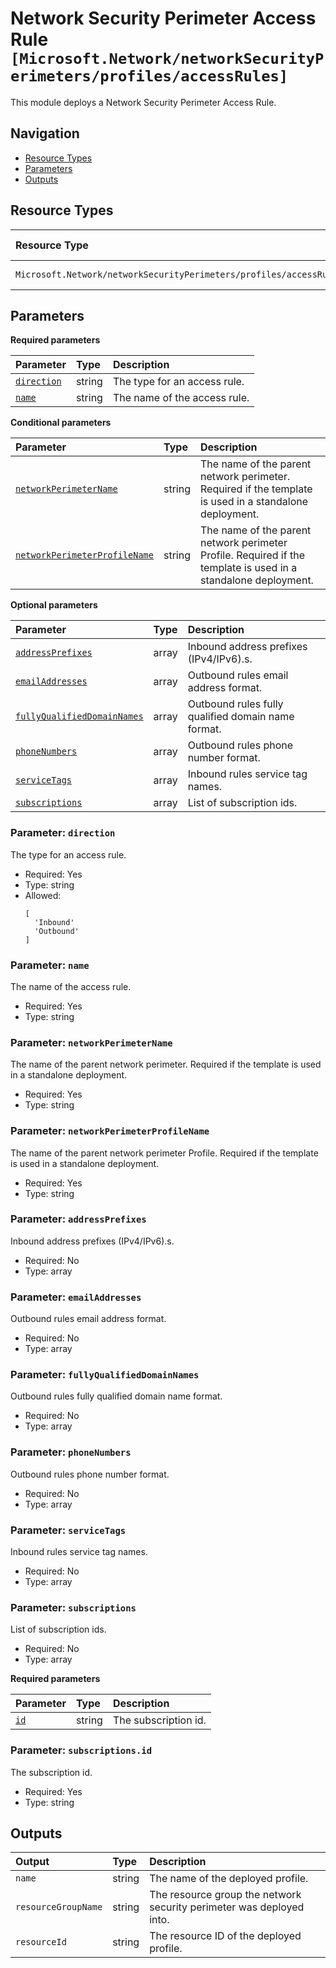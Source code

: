 # Network Security Perimeter Access Rule `[Microsoft.Network/networkSecurityPerimeters/profiles/accessRules]`

This module deploys a Network Security Perimeter Access Rule.

## Navigation

- [Resource Types](#Resource-Types)
- [Parameters](#Parameters)
- [Outputs](#Outputs)

## Resource Types

| Resource Type | API Version |
| :-- | :-- |
| `Microsoft.Network/networkSecurityPerimeters/profiles/accessRules` | [2024-07-01](https://learn.microsoft.com/en-us/azure/templates/Microsoft.Network/2024-07-01/networkSecurityPerimeters/profiles/accessRules) |

## Parameters

**Required parameters**

| Parameter | Type | Description |
| :-- | :-- | :-- |
| [`direction`](#parameter-direction) | string | The type for an access rule. |
| [`name`](#parameter-name) | string | The name of the access rule. |

**Conditional parameters**

| Parameter | Type | Description |
| :-- | :-- | :-- |
| [`networkPerimeterName`](#parameter-networkperimetername) | string | The name of the parent network perimeter. Required if the template is used in a standalone deployment. |
| [`networkPerimeterProfileName`](#parameter-networkperimeterprofilename) | string | The name of the parent network perimeter Profile. Required if the template is used in a standalone deployment. |

**Optional parameters**

| Parameter | Type | Description |
| :-- | :-- | :-- |
| [`addressPrefixes`](#parameter-addressprefixes) | array | Inbound address prefixes (IPv4/IPv6).s. |
| [`emailAddresses`](#parameter-emailaddresses) | array | Outbound rules email address format. |
| [`fullyQualifiedDomainNames`](#parameter-fullyqualifieddomainnames) | array | Outbound rules fully qualified domain name format. |
| [`phoneNumbers`](#parameter-phonenumbers) | array | Outbound rules phone number format. |
| [`serviceTags`](#parameter-servicetags) | array | Inbound rules service tag names. |
| [`subscriptions`](#parameter-subscriptions) | array | List of subscription ids. |

### Parameter: `direction`

The type for an access rule.

- Required: Yes
- Type: string
- Allowed:
  ```Bicep
  [
    'Inbound'
    'Outbound'
  ]
  ```

### Parameter: `name`

The name of the access rule.

- Required: Yes
- Type: string

### Parameter: `networkPerimeterName`

The name of the parent network perimeter. Required if the template is used in a standalone deployment.

- Required: Yes
- Type: string

### Parameter: `networkPerimeterProfileName`

The name of the parent network perimeter Profile. Required if the template is used in a standalone deployment.

- Required: Yes
- Type: string

### Parameter: `addressPrefixes`

Inbound address prefixes (IPv4/IPv6).s.

- Required: No
- Type: array

### Parameter: `emailAddresses`

Outbound rules email address format.

- Required: No
- Type: array

### Parameter: `fullyQualifiedDomainNames`

Outbound rules fully qualified domain name format.

- Required: No
- Type: array

### Parameter: `phoneNumbers`

Outbound rules phone number format.

- Required: No
- Type: array

### Parameter: `serviceTags`

Inbound rules service tag names.

- Required: No
- Type: array

### Parameter: `subscriptions`

List of subscription ids.

- Required: No
- Type: array

**Required parameters**

| Parameter | Type | Description |
| :-- | :-- | :-- |
| [`id`](#parameter-subscriptionsid) | string | The subscription id. |

### Parameter: `subscriptions.id`

The subscription id.

- Required: Yes
- Type: string

## Outputs

| Output | Type | Description |
| :-- | :-- | :-- |
| `name` | string | The name of the deployed profile. |
| `resourceGroupName` | string | The resource group the network security perimeter was deployed into. |
| `resourceId` | string | The resource ID of the deployed profile. |
